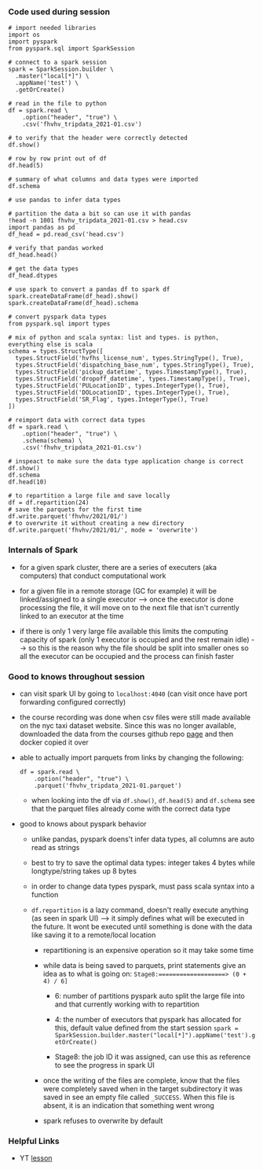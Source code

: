 ### Code used during session

```{python}
# import needed libraries
import os
import pyspark
from pyspark.sql import SparkSession

# connect to a spark session
spark = SparkSession.builder \
  .master("local[*]") \
  .appName('test') \
  .getOrCreate()

# read in the file to python
df = spark.read \
    .option("header", "true") \
    .csv('fhvhv_tripdata_2021-01.csv')

# to verify that the header were correctly detected
df.show()

# row by row print out of df
df.head(5)

# summary of what columns and data types were imported
df.schema

# use pandas to infer data types

# partition the data a bit so can use it with pandas
!head -n 1001 fhvhv_tripdata_2021-01.csv > head.csv
import pandas as pd
df_head = pd.read_csv('head.csv')

# verify that pandas worked
df_head.head()

# get the data types
df_head.dtypes

# use spark to convert a pandas df to spark df
spark.createDataFrame(df_head).show()
spark.createDataFrame(df_head).schema

# convert pyspark data types
from pyspark.sql import types

# mix of python and scala syntax: list and types. is python, everything else is scala
schema = types.StructType([
  types.StructField('hvfhs_license_num', types.StringType(), True),
  types.StructField('dispatching_base_num', types.StringType(), True),
  types.StructField('pickup_datetime', types.TimestampType(), True),
  types.StructField('dropoff_datetime', types.TimestampType(), True),
  types.StructField('PULocationID', types.IntegerType(), True),
  types.StructField('DOLocationID', types.IntegerType(), True),
  types.StructField('SR_Flag', types.IntegerType(), True)
])

# reimport data with correct data types
df = spark.read \
    .option("header", "true") \
    .schema(schema) \
    .csv('fhvhv_tripdata_2021-01.csv')

# inspeact to make sure the data type application change is correct
df.show()
df.schema
df.head(10)

# to repartition a large file and save locally
df = df.repartition(24)
# save the parquets for the first time
df.write.parquet('fhvhv/2021/01/')
# to overwrite it without creating a new directory
df.write.parquet('fhvhv/2021/01/', mode = 'overwrite')
```

### Internals of Spark

* for a given spark cluster, there are a series of executers (aka computers) that conduct computational work

* for a given file in a remote storage (GC for example) it will be linked/assigned to a single executor --> once the executor is done processing the file, it will move on to the next file that isn't currently linked to an executor at the time

* if there is only 1 very large file available this limits the computing capacity of spark (only 1 executor is occupied and the rest remain idle) --> so this is the reason why the file should be split into smaller ones so all the executor can be occupied and the process can finish faster

### Good to knows throughout session

* can visit spark UI by going to `localhost:4040` (can visit once have port forwarding configured correctly)

* the course recording was done when csv files were still made available on the nyc taxi dataset website. Since this was no longer available, downloaded the data from the courses github repo [page](https://github.com/DataTalksClub/nyc-tlc-data/) and then docker copied it over

* able to actually import parquets from links by changing the following:

  ```{python}
  df = spark.read \
      .option("header", "true") \
      .parquet('fhvhv_tripdata_2021-01.parquet')
  ```

  - when looking into the df via `df.show()`, `df.head(5)` and `df.schema` see that the parquet files already come with the correct data type

* good to knows about pyspark behavior

  - unlike pandas, pyspark doens't infer data types, all columns are auto read as strings

  - best to try to save the optimal data types: integer takes 4 bytes while longtype/string takes up 8 bytes

  - in order to change data types pyspark, must pass scala syntax into a function

  - `df.repartition` is a lazy command, doesn't really execute anything (as seen in spark UI) --> it simply defines what will be executed in the future. It wont be executed until something is done with the data like saving it to a remote/local location

    + repartitioning is an expensive operation so it may take some time

    + while data is being saved to parquets, print statements give an idea as to what is going on: `Stage8:===================> (0 + 4) / 6]`

      - 6: number of partitions pyspark auto split the large file into and that currently working with to repartition

      - 4: the number of executors that pyspark has allocated for this, default value defined from the start session `spark = SparkSession.builder.master("local[*]").appName('test').getOrCreate()`

      - Stage8: the job ID it was assigned, can use this as reference to see the progress in spark UI

    + once the writing of the files are complete, know that the files were completely saved when in the target subdirectory it was saved in see an empty file called `_SUCCESS`. When this file is absent, it is an indication that something went wrong

    + spark refuses to overwrite by default

### Helpful Links

* YT [lesson](https://www.youtube.com/watch?v=r_Sf6fCB40c&list=PL3MmuxUbc_hJed7dXYoJw8DoCuVHhGEQb&index=55)
